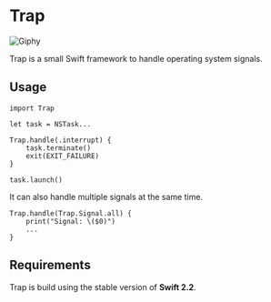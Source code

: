 # Trap

![Giphy](http://media3.giphy.com/media/3ornka9rAaKRA2Rkac/giphy.gif)

Trap is a small Swift framework to handle operating system signals.

## Usage

    import Trap
    
    let task = NSTask...
    
    Trap.handle(.interrupt) {
        task.terminate()
        exit(EXIT_FAILURE)
    }
    
    task.launch()
    
It can also handle multiple signals at the same time.

    Trap.handle(Trap.Signal.all) {
        print("Signal: \($0)")
        ...
    }

## Requirements

Trap is build using the stable version of **Swift 2.2**.